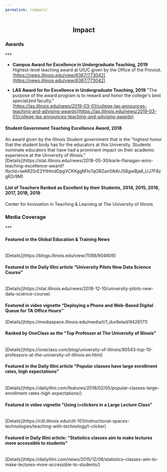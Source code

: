 ```yaml
---
permalink: /impact/
---
```


<center><h2>Impact</h2></center>

<h3>Awards</h3>
***

* **Campus Award for Excellence in Undergraduate Teaching, 2019**
Highest-level teaching award at UIUC given by the Office of the Provost.<br/>
[https://news.illinois.edu/view/6367/773042](https://news.illinois.edu/view/6367/773042)

* **LAS Award for for Excellence in Undergraduate Teaching, 2019**
"The purpose of the award program is to reward and honor the college's best specialized faculty."<br/>
[https://las.illinois.edu/news/2019-03-01/college-las-announces-teaching-and-advising-awards](https://las.illinois.edu/news/2019-03-01/college-las-announces-teaching-and-advising-awards)

<h4>Student Government Teaching Excellence Award, 2018</h4>
An award given by the Illinois Student government that is the "highest honor that the student body has for the educators at this University.  Students nominate educators that have had a prominent impact on their academic experience at the University of Illinois."<br/>
[Details](https://stat.illinois.edu/news/2018-05-30/karle-flanagan-wins-teaching-excellence-award?fbclid=IwAR20rE2YtHmdDpgVCKKggM1o7qORZair0IkKrJS8gwBja8_UJ7F8zgR2r9M)

<h4>List of Teachers Ranked as Excellent by their Students, 2014, 2015, 2016, 2017, 2018, 2019</h4>
Center for Innovation in Teaching & Learning at The University of Illinois 


<h3>Media Coverage</h3>
***
<h4>Featured in the Global Education & Training News</h4> <br/>
[Details](https://blogs.illinois.edu/view/7088/804606)

<h4>Featured in the Daily Illini article “University Pilots New Data Science Course”</h4> <br/>
[Details](https://stat.illinois.edu/news/2018-12-10/university-pilots-new-data-science-course)

<h4>Featured in video vignette “Deploying a Phone and Web-Based Digital Queue for TA Office Hours”<br/></h4> 
[Details](https://mediaspace.illinois.edu/media/t/1_dur6elad/9426171)

<h4>Ranked by OneClass as the "Top Professor at The University of Illinois"</h4><br/>
 [Details](https://oneclass.com/blog/university-of-illinois/90543-top-10-professors-at-the-university-of-illinois.en.html)

<h4>Featured in the Daily Illini article "Popular classes have large enrollment rates, high expectations"</h4><br/>
[Details](https://dailyillini.com/features/2018/02/05/popular-classes-large-enrollment-rates-high-expectations/)

<h4>Featured in video vignette "Using i>clickers in a Large Lecture Class"</h4><br/> 
[Details](https://citl.illinois.edu/citl-101/instructional-spaces-technologies/teaching-with-technology/i-clicker)

<h4>Featured in Daily Illini article: "Statistics classes aim to make lectures more accessible to students"</h4><br/>
[Details](https://dailyillini.com/news/2015/12/08/statistics-classes-aim-to-make-lectures-more-accessible-to-students/)


